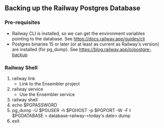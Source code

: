 ## Backing up the Railway Postgres Database

### Pre-requisites

* Railway CLI is installed, so we can get the environment variables pointing to the database. See https://docs.railway.app/guides/cli
* Postgres binaries 15 or later (or at least as current as Railway's version) are installed (for pg_dump). See https://blog.railway.app/p/postgre-backup

### Railway Shell

1. railway link
    * Link to the Ensembler project
2. railway service
    * Use the Ensembler service
3. railway shell
4. echo $PGPASSWORD
5. pg_dump -U $PGUSER -h $PGHOST -p $PGPORT -W -F t $PGDATABASE > database-railway-<today's date>.dump
6. exit
